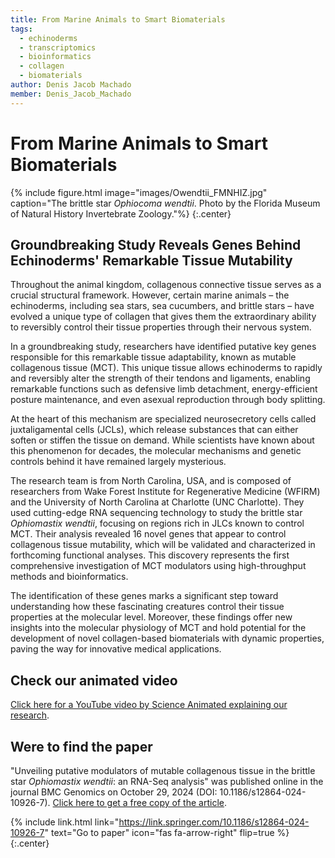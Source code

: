 ```yaml
---
title: From Marine Animals to Smart Biomaterials
tags:
  - echinoderms
  - transcriptomics
  - bioinformatics
  - collagen
  - biomaterials
author: Denis Jacob Machado
member: Denis_Jacob_Machado
---
```


# From Marine Animals to Smart Biomaterials

{% include figure.html image="images/Owendtii_FMNHIZ.jpg" caption="The brittle star _Ophiocoma wendtii_. Photo by the Florida Museum of Natural History Invertebrate Zoology."%}
{:.center}

## Groundbreaking Study Reveals Genes Behind Echinoderms' Remarkable Tissue Mutability

Throughout the animal kingdom, collagenous connective tissue serves as a crucial structural framework. However, certain marine animals – the echinoderms, including sea stars, sea cucumbers, and brittle stars – have evolved a unique type of collagen that gives them the extraordinary ability to reversibly control their tissue properties through their nervous system.

In a groundbreaking study, researchers have identified putative key genes responsible for this remarkable tissue adaptability, known as mutable collagenous tissue (MCT). This unique tissue allows echinoderms to rapidly and reversibly alter the strength of their tendons and ligaments, enabling remarkable functions such as defensive limb detachment, energy-efficient posture maintenance, and even asexual reproduction through body splitting.

At the heart of this mechanism are specialized neurosecretory cells called juxtaligamental cells (JCLs), which release substances that can either soften or stiffen the tissue on demand. While scientists have known about this phenomenon for decades, the molecular mechanisms and genetic controls behind it have remained largely mysterious.

The research team is from North Carolina, USA, and is composed of researchers from Wake Forest Institute for Regenerative Medicine (WFIRM) and the University of North Carolina at Charlotte (UNC Charlotte). They used cutting-edge RNA sequencing technology to study the brittle star _Ophiomastix wendtii_, focusing on regions rich in JLCs known to control MCT. Their analysis revealed 16 novel genes that appear to control collagenous tissue mutability, which will be validated and characterized in forthcoming functional analyses. This discovery represents the first comprehensive investigation of MCT modulators using high-throughput methods and bioinformatics. 

The identification of these genes marks a significant step toward understanding how these fascinating creatures control their tissue properties at the molecular level. Moreover, these findings offer new insights into the molecular physiology of MCT and hold potential for the development of novel collagen-based biomaterials with dynamic properties, paving the way for innovative medical applications. 

## Check our animated video

[Click here for a YouTube video by Science Animated explaining our research](https://www.youtube.com/watch?v=LBva-2qU5i8).


## Were to find the paper

"Unveiling putative modulators of mutable collagenous tissue in the brittle star _Ophiomastix wendtii_: an RNA-Seq analysis" was published online in the journal BMC Genomics on October 29, 2024 (DOI: 10.1186/s12864-024-10926-7). [Click here to get a free copy of the article](https://link.springer.com/10.1186/s12864-024-10926-7).

{% include link.html link="https://link.springer.com/10.1186/s12864-024-10926-7" text="Go to paper" icon="fas fa-arrow-right" flip=true %}
{:.center}